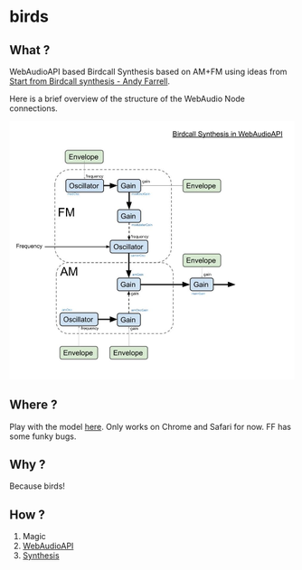 # birds

## What ?

WebAudioAPI based Birdcall Synthesis based on AM+FM using ideas from  [Start from Birdcall synthesis - Andy Farrell](https://web.archive.org/web/20150923112250/http://obiwannabe.co.uk/tutorials/html/tutorial_birds.html).

Here is a brief overview of the structure of the WebAudio Node connections.

![image](./BirdcallSynthesis.jpg)

## Where ?

Play with the model [here](http://notthetup.github.io/birds). Only works on Chrome and Safari for now. FF has some funky bugs.

## Why ?

Because birds!

## How ?

1. Magic
2. [WebAudioAPI](http://webaudio.github.io/web-audio-api/)
3. [Synthesis](https://ccrma.stanford.edu/software/snd/snd/fm.html)
